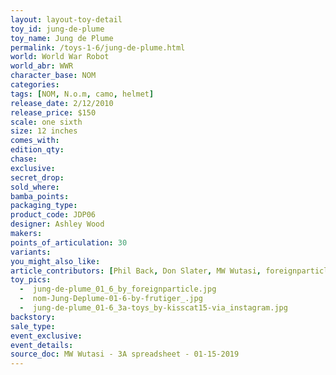 ```yaml
---
layout: layout-toy-detail 
toy_id: jung-de-plume
toy_name: Jung de Plume
permalink: /toys-1-6/jung-de-plume.html
world: World War Robot
world_abr: WWR
character_base: NOM
categories: 
tags: [NOM, N.o.m, camo, helmet]
release_date: 2/12/2010
release_price: $150 
scale: one sixth
size: 12 inches
comes_with: 
edition_qty: 
chase: 
exclusive: 
secret_drop: 
sold_where: 
bamba_points: 
packaging_type: 
product_code: JDP06
designer: Ashley Wood
makers: 
points_of_articulation: 30
variants: 
you_might_also_like: 
article_contributors: [Phil Back, Don Slater, MW Wutasi, foreignparticle, frutiger_, kisscat15]
toy_pics: 
  -  jung-de-plume_01_6_by_foreignparticle.jpg
  -  nom-Jung-Deplume-01-6-by-frutiger_.jpg
  -  jung-de-plume_01-6_3a-toys_by-kisscat15-via_instagram.jpg
backstory: 
sale_type: 
event_exclusive: 
event_details: 
source_doc: MW Wutasi - 3A spreadsheet - 01-15-2019
---
```

